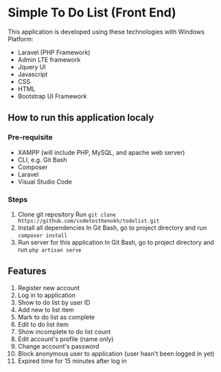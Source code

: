 # Simple To Do List (Front End)
This application is developed using these technologies with Windows Platform:
- Laravel (PHP Framework)
- Admin LTE framework
- Jquery UI
- Javascript
- CSS
- HTML
- Bootstrap UI Framework

## How to run this application localy
### Pre-requisite
- XAMPP (will include PHP, MySQL, and apache web server)
- CLI, e.g. Git Bash
- Composer
- Laravel
- Visual Studio Code

### Steps
1. Clone git repository
Run `git clone https://github.com/codetesthenokh/todolist.git`
2. Install all dependencies
In Git Bash, go to project directory and run `composer install`
3. Run server for this application
In Git Bash, go to project directory and run `php artisan serve`

## Features
1. Register new account
2. Log in to application
3. Show to do list by user ID
4. Add new to list item
5. Mark to do list as complete
6. Edit to do list item
7. Show incomplete to do list count
8. Edit account's profile (name only)
9. Change account's password
10. Block anonymous user to application (user hasn't been logged in yet)
11. Expired time for 15 minutes after log in
